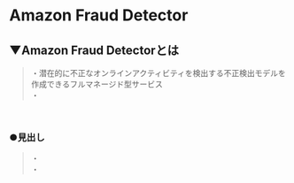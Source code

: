 # Amazon Fraud Detector

## ▼Amazon Fraud Detectorとは
>・潜在的に不正なオンラインアクティビティを検出する不正検出モデルを作成できるフルマネージド型サービス<br>
>・<br>
<br>

### ●見出し
>・<br>
>・<br>
<br>
